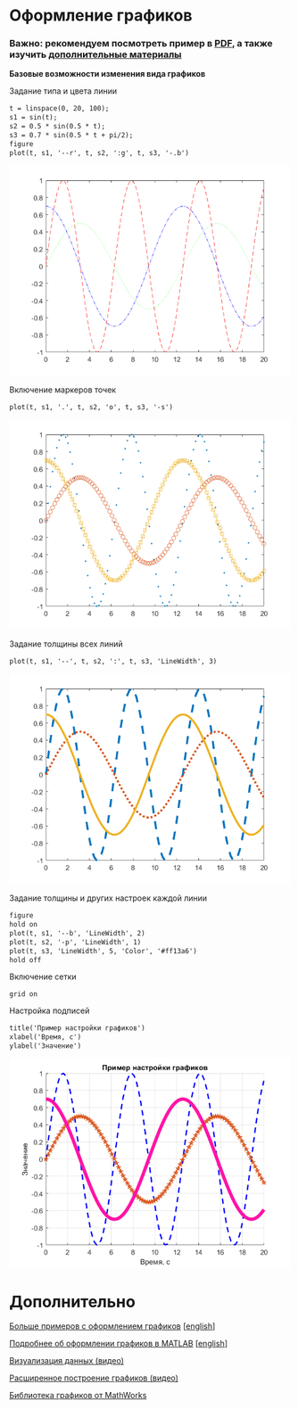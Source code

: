 # Оформление графиков

### Важно: рекомендуем посмотреть пример в [PDF](setup_plot.pdf), а также изучить [дополнительные материалы](#дополнительно)

**Базовые возможности изменения вида графиков**

Задание типа и цвета линии

```matlab:Code
t = linspace(0, 20, 100);
s1 = sin(t);
s2 = 0.5 * sin(0.5 * t);
s3 = 0.7 * sin(0.5 * t + pi/2);
figure
plot(t, s1, '--r', t, s2, ':g', t, s3, '-.b')
```

![figure_0.png](README_images/figure_0.png)

Включение маркеров точек

```matlab:Code
plot(t, s1, '.', t, s2, 'o', t, s3, '-s')
```

![figure_1.png](README_images/figure_1.png)

Задание толщины всех линий

```matlab:Code
plot(t, s1, '--', t, s2, ':', t, s3, 'LineWidth', 3)
```

![figure_2.png](README_images/figure_2.png)

Задание толщины и других настроек каждой линии

```matlab:Code
figure
hold on
plot(t, s1, '--b', 'LineWidth', 2)
plot(t, s2, '-p', 'LineWidth', 1)
plot(t, s3, 'LineWidth', 5, 'Color', '#ff13a6')
hold off
```

Включение сетки

```matlab:Code
grid on
```

Настройка подписей

```matlab:Code
title('Пример настройки графиков')
xlabel('Время, с')
ylabel('Значение')
```

![figure_3.png](README_images/figure_3.png)

# Дополнительно

[Больше примеров с оформлением графиков](https://docs.exponenta.ru/matlab/examples.html?category=formatting-and-annotation#formatting-and-annotation) [[english](https://www.mathworks.com/help/matlab/examples.html?category=formatting-and-annotation)]

[Подробнее об оформлении графиков в MATLAB](https://docs.exponenta.ru/matlab/formatting-and-annotation.html) [[english](https://www.mathworks.com/help/matlab/formatting-and-annotation.html)]

[Визуализация данных (видео)](https://youtu.be/BZXTysdoC7I)

[Расширенное построение графиков (видео)](https://youtu.be/rH8kiCK_aUQ)

[Библиотека графиков от MathWorks](https://www.mathworks.com/products/matlab/plot-gallery.html)